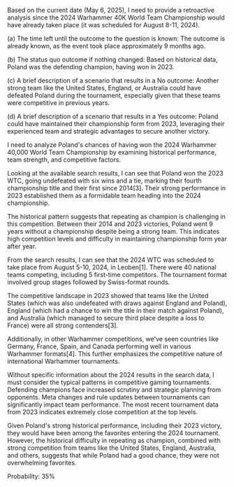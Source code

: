 Based on the current date (May 6, 2025), I need to provide a retroactive analysis since the 2024 Warhammer 40K World Team Championship would have already taken place (it was scheduled for August 8-11, 2024).

(a) The time left until the outcome to the question is known: The outcome is already known, as the event took place approximately 9 months ago.

(b) The status quo outcome if nothing changed: Based on historical data, Poland was the defending champion, having won in 2023.

(c) A brief description of a scenario that results in a No outcome: Another strong team like the United States, England, or Australia could have defeated Poland during the tournament, especially given that these teams were competitive in previous years.

(d) A brief description of a scenario that results in a Yes outcome: Poland could have maintained their championship form from 2023, leveraging their experienced team and strategic advantages to secure another victory.

I need to analyze Poland's chances of having won the 2024 Warhammer 40,000 World Team Championship by examining historical performance, team strength, and competitive factors.

Looking at the available search results, I can see that Poland won the 2023 WTC, going undefeated with six wins and a tie, marking their fourth championship title and their first since 2014[3]. Their strong performance in 2023 established them as a formidable team heading into the 2024 championship.

The historical pattern suggests that repeating as champion is challenging in this competition. Between their 2014 and 2023 victories, Poland went 9 years without a championship despite being a strong team. This indicates high competition levels and difficulty in maintaining championship form year after year.

From the search results, I can see that the 2024 WTC was scheduled to take place from August 5-10, 2024, in Leoben[1]. There were 40 national teams competing, including 5 first-time competitors. The tournament format involved group stages followed by Swiss-format rounds.

The competitive landscape in 2023 showed that teams like the United States (which was also undefeated with draws against England and Poland), England (which had a chance to win the title in their match against Poland), and Australia (which managed to secure third place despite a loss to France) were all strong contenders[3].

Additionally, in other Warhammer competitions, we've seen countries like Germany, France, Spain, and Canada performing well in various Warhammer formats[4]. This further emphasizes the competitive nature of international Warhammer tournaments.

Without specific information about the 2024 results in the search data, I must consider the typical patterns in competitive gaming tournaments. Defending champions face increased scrutiny and strategic planning from opponents. Meta changes and rule updates between tournaments can significantly impact team performance. The most recent tournament data from 2023 indicates extremely close competition at the top levels.

Given Poland's strong historical performance, including their 2023 victory, they would have been among the favorites entering the 2024 tournament. However, the historical difficulty in repeating as champion, combined with strong competition from teams like the United States, England, Australia, and others, suggests that while Poland had a good chance, they were not overwhelming favorites.

Probability: 35%